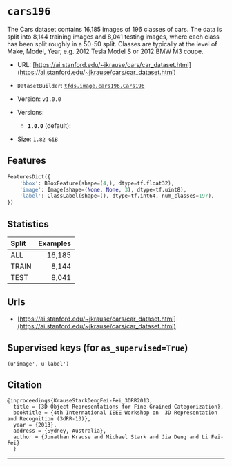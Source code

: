 <div itemscope itemtype="http://schema.org/Dataset">
  <div itemscope itemprop="includedInDataCatalog" itemtype="http://schema.org/DataCatalog">
    <meta itemprop="name" content="TensorFlow Datasets" />
  </div>

  <meta itemprop="name" content="cars196" />
  <meta itemprop="description" content="The Cars dataset contains 16,185 images of 196 classes of cars. The data is split into 8,144 training images and 8,041 testing images, where each class has been split roughly in a 50-50 split. Classes are typically at the level of Make, Model, Year, e.g. 2012 Tesla Model S or 2012 BMW M3 coupe.&#10;&#10;To use this dataset:&#10;&#10;```python&#10;import tensorflow_datasets as tfds&#10;&#10;ds = tfds.load('cars196', split='train')&#10;for ex in ds.take(4):&#10;  print(ex)&#10;```&#10;&#10;See [the guide](https://www.tensorflow.org/datasets/overview) for more&#10;informations on [tensorflow_datasets](https://www.tensorflow.org/datasets).&#10;&#10;" />
  <meta itemprop="url" content="https://www.tensorflow.org/datasets/catalog/cars196" />
  <meta itemprop="sameAs" content="https://ai.stanford.edu/~jkrause/cars/car_dataset.html" />
  <meta itemprop="citation" content="&#10;    @inproceedings{KrauseStarkDengFei-Fei_3DRR2013,&#10;  title = {3D Object Representations for Fine-Grained Categorization},&#10;  booktitle = {4th International IEEE Workshop on  3D Representation and Recognition (3dRR-13)},&#10;  year = {2013},&#10;  address = {Sydney, Australia},&#10;  author = {Jonathan Krause and Michael Stark and Jia Deng and Li Fei-Fei}&#10;  }&#10;&#10;" />
</div>

# `cars196`

The Cars dataset contains 16,185 images of 196 classes of cars. The data is
split into 8,144 training images and 8,041 testing images, where each class has
been split roughly in a 50-50 split. Classes are typically at the level of Make,
Model, Year, e.g. 2012 Tesla Model S or 2012 BMW M3 coupe.

*   URL:
    [https://ai.stanford.edu/~jkrause/cars/car_dataset.html](https://ai.stanford.edu/~jkrause/cars/car_dataset.html)
*   `DatasetBuilder`:
    [`tfds.image.cars196.Cars196`](https://github.com/tensorflow/datasets/tree/master/tensorflow_datasets/image/cars196.py)
*   Version: `v1.0.0`
*   Versions:

    *   **`1.0.0`** (default):

*   Size: `1.82 GiB`

## Features
```python
FeaturesDict({
    'bbox': BBoxFeature(shape=(4,), dtype=tf.float32),
    'image': Image(shape=(None, None, 3), dtype=tf.uint8),
    'label': ClassLabel(shape=(), dtype=tf.int64, num_classes=197),
})
```

## Statistics

Split | Examples
:---- | -------:
ALL   | 16,185
TRAIN | 8,144
TEST  | 8,041

## Urls

*   [https://ai.stanford.edu/~jkrause/cars/car_dataset.html](https://ai.stanford.edu/~jkrause/cars/car_dataset.html)

## Supervised keys (for `as_supervised=True`)
`(u'image', u'label')`

## Citation
```
@inproceedings{KrauseStarkDengFei-Fei_3DRR2013,
  title = {3D Object Representations for Fine-Grained Categorization},
  booktitle = {4th International IEEE Workshop on  3D Representation and Recognition (3dRR-13)},
  year = {2013},
  address = {Sydney, Australia},
  author = {Jonathan Krause and Michael Stark and Jia Deng and Li Fei-Fei}
  }
```

--------------------------------------------------------------------------------
